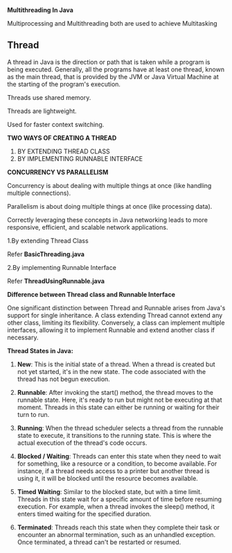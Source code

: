 **Multithreading In Java**

Multiprocessing and Multithreading both are used to achieve Multitasking


Thread
-
A thread in Java is the direction or path that is taken while a program is being executed. Generally, all the programs have at least one thread, known as the main thread, that is provided by the JVM or Java Virtual Machine at the starting of the program's execution.

Threads use shared memory.

Threads are lightweight.

Used for faster context switching.

**TWO WAYS OF CREATING A THREAD**

1. BY EXTENDING THREAD CLASS
2. BY IMPLEMENTING RUNNABLE INTERFACE

**CONCURRENCY VS PARALLELISM**

Concurrency is about dealing with multiple things at once (like handling multiple connections).

Parallelism is about doing multiple things at once (like processing data). 

Correctly leveraging these concepts in Java networking leads to more responsive, efficient, and scalable network applications.

1.By extending Thread Class

Refer  **BasicThreading.java**

2.By implementing Runnable Interface

Refer **ThreadUsingRunnable.java**

**Difference between Thread class and Runnable Interface**


One significant distinction between Thread and Runnable arises from Java's support for single inheritance. A class extending Thread cannot extend any other class, limiting its flexibility. Conversely, a class can implement multiple interfaces, allowing it to implement Runnable and extend another class if necessary.

**Thread States in Java:**

1. **New**: This is the initial state of a thread. When a thread is created but not yet started, it's in the new state. The code associated with the thread has not begun execution.

2. **Runnable**: After invoking the start() method, the thread moves to the runnable state. Here, it's ready to run but might not be executing at that moment. Threads in this state can either be running or waiting for their turn to run.
3. **Running**: When the thread scheduler selects a thread from the runnable state to execute, it transitions to the running state. This is where the actual execution of the thread's code occurs.
4. **Blocked / Waiting**: Threads can enter this state when they need to wait for something, like a resource or a condition, to become available. For instance, if a thread needs access to a printer but another thread is using it, it will be blocked until the resource becomes available.
5. **Timed Waiting**: Similar to the blocked state, but with a time limit. Threads in this state wait for a specific amount of time before resuming execution. For example, when a thread invokes the sleep() method, it enters timed waiting for the specified duration.
6. **Terminated**: Threads reach this state when they complete their task or encounter an abnormal termination, such as an unhandled exception. Once terminated, a thread can't be restarted or resumed.